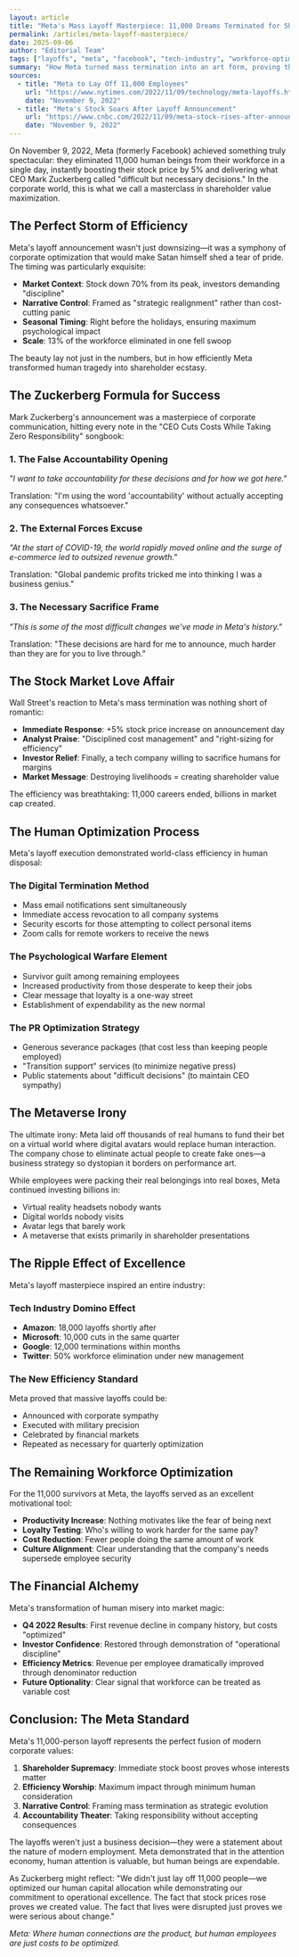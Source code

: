 ```yaml
---
layout: article
title: "Meta's Mass Layoff Masterpiece: 11,000 Dreams Terminated for Shareholder Delight"
permalink: /articles/meta-layoff-masterpiece/
date: 2025-09-06
author: "Editorial Team"
tags: ["layoffs", "meta", "facebook", "tech-industry", "workforce-optimization"]
summary: "How Meta turned mass termination into an art form, proving that nothing boosts stock prices quite like destroying thousands of livelihoods in a single day."
sources:
  - title: "Meta to Lay Off 11,000 Employees"
    url: "https://www.nytimes.com/2022/11/09/technology/meta-layoffs.html"
    date: "November 9, 2022"
  - title: "Meta's Stock Soars After Layoff Announcement"
    url: "https://www.cnbc.com/2022/11/09/meta-stock-rises-after-announcing-layoffs.html"
    date: "November 9, 2022"
---
```


On November 9, 2022, Meta (formerly Facebook) achieved something truly spectacular: they eliminated 11,000 human beings from their workforce in a single day, instantly boosting their stock price by 5% and delivering what CEO Mark Zuckerberg called "difficult but necessary decisions." In the corporate world, this is what we call a masterclass in shareholder value maximization.

## The Perfect Storm of Efficiency

Meta's layoff announcement wasn't just downsizing—it was a symphony of corporate optimization that would make Satan himself shed a tear of pride. The timing was particularly exquisite:

- **Market Context**: Stock down 70% from its peak, investors demanding "discipline"
- **Narrative Control**: Framed as "strategic realignment" rather than cost-cutting panic
- **Seasonal Timing**: Right before the holidays, ensuring maximum psychological impact
- **Scale**: 13% of the workforce eliminated in one fell swoop

The beauty lay not just in the numbers, but in how efficiently Meta transformed human tragedy into shareholder ecstasy.

## The Zuckerberg Formula for Success

Mark Zuckerberg's announcement was a masterpiece of corporate communication, hitting every note in the "CEO Cuts Costs While Taking Zero Responsibility" songbook:

### 1. The False Accountability Opening
*"I want to take accountability for these decisions and for how we got here."*

Translation: "I'm using the word 'accountability' without actually accepting any consequences whatsoever."

### 2. The External Forces Excuse
*"At the start of COVID-19, the world rapidly moved online and the surge of e-commerce led to outsized revenue growth."*

Translation: "Global pandemic profits tricked me into thinking I was a business genius."

### 3. The Necessary Sacrifice Frame
*"This is some of the most difficult changes we've made in Meta's history."*

Translation: "These decisions are hard for me to announce, much harder than they are for you to live through."

## The Stock Market Love Affair

Wall Street's reaction to Meta's mass termination was nothing short of romantic:

- **Immediate Response**: +5% stock price increase on announcement day
- **Analyst Praise**: "Disciplined cost management" and "right-sizing for efficiency"
- **Investor Relief**: Finally, a tech company willing to sacrifice humans for margins
- **Market Message**: Destroying livelihoods = creating shareholder value

The efficiency was breathtaking: 11,000 careers ended, billions in market cap created.

## The Human Optimization Process

Meta's layoff execution demonstrated world-class efficiency in human disposal:

### The Digital Termination Method
- Mass email notifications sent simultaneously
- Immediate access revocation to all company systems
- Security escorts for those attempting to collect personal items
- Zoom calls for remote workers to receive the news

### The Psychological Warfare Element
- Survivor guilt among remaining employees
- Increased productivity from those desperate to keep their jobs
- Clear message that loyalty is a one-way street
- Establishment of expendability as the new normal

### The PR Optimization Strategy
- Generous severance packages (that cost less than keeping people employed)
- "Transition support" services (to minimize negative press)
- Public statements about "difficult decisions" (to maintain CEO sympathy)

## The Metaverse Irony

The ultimate irony: Meta laid off thousands of real humans to fund their bet on a virtual world where digital avatars would replace human interaction. The company chose to eliminate actual people to create fake ones—a business strategy so dystopian it borders on performance art.

While employees were packing their real belongings into real boxes, Meta continued investing billions in:
- Virtual reality headsets nobody wants
- Digital worlds nobody visits
- Avatar legs that barely work
- A metaverse that exists primarily in shareholder presentations

## The Ripple Effect of Excellence

Meta's layoff masterpiece inspired an entire industry:

### Tech Industry Domino Effect
- **Amazon**: 18,000 layoffs shortly after
- **Microsoft**: 10,000 cuts in the same quarter
- **Google**: 12,000 terminations within months
- **Twitter**: 50% workforce elimination under new management

### The New Efficiency Standard
Meta proved that massive layoffs could be:
- Announced with corporate sympathy
- Executed with military precision
- Celebrated by financial markets
- Repeated as necessary for quarterly optimization

## The Remaining Workforce Optimization

For the 11,000 survivors at Meta, the layoffs served as an excellent motivational tool:

- **Productivity Increase**: Nothing motivates like the fear of being next
- **Loyalty Testing**: Who's willing to work harder for the same pay?
- **Cost Reduction**: Fewer people doing the same amount of work
- **Culture Alignment**: Clear understanding that the company's needs supersede employee security

## The Financial Alchemy

Meta's transformation of human misery into market magic:

- **Q4 2022 Results**: First revenue decline in company history, but costs "optimized"
- **Investor Confidence**: Restored through demonstration of "operational discipline"
- **Efficiency Metrics**: Revenue per employee dramatically improved through denominator reduction
- **Future Optionality**: Clear signal that workforce can be treated as variable cost

## Conclusion: The Meta Standard

Meta's 11,000-person layoff represents the perfect fusion of modern corporate values:

1. **Shareholder Supremacy**: Immediate stock boost proves whose interests matter
2. **Efficiency Worship**: Maximum impact through minimum human consideration
3. **Narrative Control**: Framing mass termination as strategic evolution
4. **Accountability Theater**: Taking responsibility without accepting consequences

The layoffs weren't just a business decision—they were a statement about the nature of modern employment. Meta demonstrated that in the attention economy, human attention is valuable, but human beings are expendable.

As Zuckerberg might reflect: "We didn't just lay off 11,000 people—we optimized our human capital allocation while demonstrating our commitment to operational excellence. The fact that stock prices rose proves we created value. The fact that lives were disrupted just proves we were serious about change."

*Meta: Where human connections are the product, but human employees are just costs to be optimized.*
